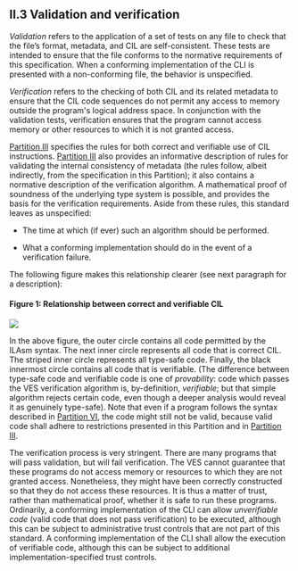 ## II.3 Validation and verification

*Validation* refers to the application of a set of tests on any file to check that the file’s format, metadata, and CIL are self-consistent. These tests are intended to ensure that the file conforms to the normative requirements of this specification. When a conforming implementation of the CLI is presented with a non-conforming file, the behavior is unspecified.

*Verification* refers to the checking of both CIL and its related metadata to ensure that the CIL code sequences do not permit any access to memory outside the program's logical address space. In conjunction with the validation tests, verification ensures that the program cannot access memory or other resources to which it is not granted access.

[Partition III](#todo-missing-hyperlink) specifies the rules for both correct and verifiable use of CIL instructions. [Partition III](#todo-missing-hyperlink) also provides an informative description of rules for validating the internal consistency of metadata (the rules follow, albeit indirectly, from the specification in this Partition); it also contains a normative description of the verification algorithm. A mathematical proof of soundness of the underlying type system is possible, and provides the basis for the verification requirements. Aside from these rules, this standard leaves as unspecified:

 * The time at which (if ever) such an algorithm should be performed. 

 * What a conforming implementation should do in the event of a verification failure.

The following figure makes this relationship clearer (see next paragraph for a description):

#### Figure 1: Relationship between correct and verifiable CIL

 ![](ii.3-validation-and-verification-figure-1.png)

In the above figure, the outer circle contains all code permitted by the ILAsm syntax. The next inner circle represents all code that is correct CIL. The striped inner circle represents all type-safe code. Finally, the black innermost circle contains all code that is verifiable. (The difference between type-safe code and verifiable code is one of *provability*: code which passes the VES verification algorithm is, by-definition, *verifiable*; but that simple algorithm rejects certain code, even though a deeper analysis would reveal it as genuinely type-safe). Note that even if a program follows the syntax described in [Partition VI](vi.c-cil-assembler-implementation.md), the code might still not be valid, because valid code shall adhere to restrictions presented in this Partition and in [Partition III](#todo-missing-hyperlink).

The verification process is very stringent. There are many programs that will pass validation, but will fail verification. The VES cannot guarantee that these programs do not access memory or resources to which they are not granted access. Nonetheless, they might have been correctly constructed so that they do not access these resources. It is thus a matter of trust, rather than mathematical proof, whether it is safe to run these programs. Ordinarily, a conforming implementation of the CLI can allow *unverifiable code* (valid code that does not pass verification) to be executed, although this can be subject to administrative trust controls that are not part of this standard. A conforming implementation of the CLI shall allow the execution of verifiable code, although this can be subject to additional implementation-specified trust controls.

